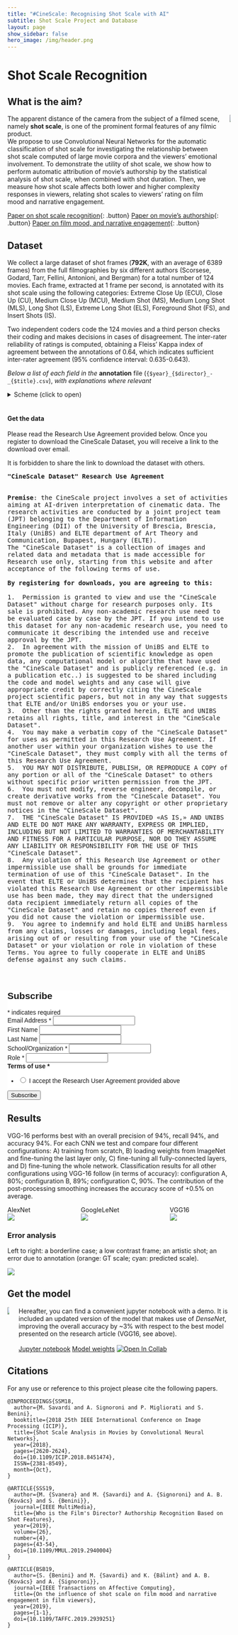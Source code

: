 ```yaml
---
title: "#CineScale: Recognising Shot Scale with AI"
subtitle: Shot Scale Project and Database
layout: page
show_sidebar: false
hero_image: /img/header.png
---
```


<!-- #region -->
# Shot Scale Recognition


## What is the aim?
<div class="columns is-mobile is-centered is-vcentered">
  <div class="column is-4">
    <span>The apparent distance of the camera from the subject of a filmed scene, namely <b>shot scale</b>, is one of the prominent formal features of any filmic product. <br/>
        We propose to use Convolutional Neural Networks for the automatic classification of shot scale for investigating the relationship between shot scale computed of large movie corpora and the viewers’ emotional involvement. To demonstrate the utility of shot scale, we show how to perform automatic attribution of movie’s authorship by the statistical analysis of shot scale, when combined with shot duration. Then, we measure how shot scale affects both lower and higher complexity responses in viewers, relating shot scales to viewers’ rating on film mood and narrative engagement.
      </span>
  </div>
  <div class="column">
    <img src="/img/shottype.jpg">
  </div>
</div>

[Paper on shot scale recognition](https://ieeexplore.ieee.org/document/8451474){: .button}
[Paper on movie’s authorship](https://ieeexplore.ieee.org/document/8826335){: .button}
[Paper on film mood, and narrative engagement](https://ieeexplore.ieee.org/document/8822965){: .button}



<!-- #endregion -->

## Dataset

<!-- #region -->
We collect a large dataset of shot frames (<b>792K</b>, with an average of 6389 frames) from the full filmographies by six different authors (Scorsese, Godard, Tarr, Fellini, Antonioni, and Bergman) for a total number of 124 movies. Each frame, extracted at 1 frame per second, is annotated with its shot scale using the following categories: Extreme Close Up (ECU), Close Up (CU), Medium Close Up (MCU), Medium Shot (MS), Medium Long Shot (MLS), Long Shot (LS), Extreme Long Shot (ELS), Foreground Shot (FS), and Insert Shots (IS).

Two independent coders code the 124 movies and a third person checks their coding and makes decisions in cases of disagreement. The inter-rater reliability of ratings is computed, obtaining a Fleiss’ Kappa index of agreement between the annotations of 0.64, which indicates sufficient inter-rater agreement (95% confidence interval: 0.635-0.643).

*Below a list of each field in the* **annotation** file (`{$year}_{$director}_-_{$title}.csv`), *with explanations where relevant*
<details>
 <summary>Scheme (click to open)</summary>
    <table>
  <thead>
    <tr>
      <th>Attribute</th>
      <th>Description</th>
    </tr>
  </thead>
  <tbody>
    <tr>
      <td>time</td>
      <td>Time from the movie beginning</td>
    </tr>
    <tr>
      <td>shotscale</td>
      <td>Shot scale class, see next table </td>
    </tr>
  </tbody>    
    </table>
​    

 <table>
  <thead>
    <tr>
      <th>Code</th>
      <th>Abbreviation</th>
      <th>Class</th>
    </tr>
  </thead>
  <tbody>
    <tr>
      <td>0</td>
      <td>FS</td>
      <td>Foreground Shot</td>
    </tr>
    <tr>
      <td>1</td>
      <td>ECU</td>
      <td>Extreme Close Up</td>
    </tr>
    <tr>
      <td>2</td>
      <td>CU</td>
      <td>Close Up</td>
    </tr>
    <tr>
      <td>3</td>
      <td>MCU</td>
      <td>Medium Close Up</td>
    </tr>
    <tr>
      <td>4</td>
      <td>MS</td>
      <td>Medium Shot</td>
    </tr>
    <tr>
      <td>5</td>
      <td>MLS</td>
      <td>Medium Long Shot</td>
    </tr>
    <tr>
      <td>6</td>
      <td>LS</td>
      <td>Long Shot</td>
    </tr>
    <tr>
      <td>7</td>
      <td>ELS</td>
      <td>Extreme Long Shot</td>
    </tr>
    <tr>
      <td>8</td>
      <td>IS</td>
      <td>Insert Shots</td>
    </tr>
    <tr>
      <td>9</td>
      <td>NA</td>
      <td>Not available</td>
    </tr>
  </tbody>    
 </table>
</details>
<br />
<!-- #endregion -->

<!-- #region -->
<section class="showcase">
    <div class="showcase-content">
    <h4 id="get-the-data">Get the data</h4>

Please read the Research Use Agreement provided below. Once you register to download the CineScale Dataset, you will receive a link to the download over email. 
        
It is forbidden to share the link to download the dataset with others.

<pre class="highlight" style="white-space: pre-wrap">
<b>"CineScale Dataset" Research Use Agreement</b>

<div style="text-align: left">
<b>Premise</b>: the CineScale project involves a set of activities aiming at AI-driven interpretation of cinematic data. The research activities are conducted by a joint project team (JPT) belonging to the Department of Information  Engineering (DII) of the University of Brescia, Brescia, Italy (UniBS) and ELTE department of Art Theory and Communication, Bupapest, Hungary (ELTE).
The "CineScale Dataset" is a collection of images and related data and metadata that is made accessible for Research use only, starting from this website and after acceptance of the following terms of use. 

<b>By registering for downloads, you are agreeing to this:</b>

1.	Permission is granted to view and use the "CineScale Dataset" without charge for research purposes only. Its sale is prohibited. Any non-academic research use need to be evaluated case by case by the JPT. If you intend to use this dataset for any non-academic research use, you need to communicate it describing the intended use and receive approval by the JPT.
2.	In agreement with the mission of UniBS and ELTE to promote the publication of scientific knowledge as open data, any computational model or algorithm that have used the "CineScale Dataset" and is publicly referenced (e.g. in a publication etc..) is suggested to be shared including the code and model weights and any case will give appropriate credit by correctly citing the CineScale project scientific papers, but not in any way that suggests that ELTE and/or UniBS endorses you or your use.
3.	Other than the rights granted herein, ELTE and UNIBS retains all rights, title, and interest in the "CineScale Dataset".
4.	You may make a verbatim copy of the "CineScale Dataset" for uses as permitted in this Research Use Agreement. If another user within your organization wishes to use the "CineScale Dataset", they must comply with all the terms of this Research Use Agreement.
5.	YOU MAY NOT DISTRIBUTE, PUBLISH, OR REPRODUCE A COPY of any portion or all of the "CineScale Dataset" to others without specific prior written permission from the JPT.
6.	You must not modify, reverse engineer, decompile, or create derivative works from the "CineScale Dataset". You must not remove or alter any copyright or other proprietary notices in the "CineScale Dataset".
7.	THE "CineScale Dataset" IS PROVIDED «AS IS,» AND UNIBS AND ELTE DO NOT MAKE ANY WARRANTY, EXPRESS OR IMPLIED, INCLUDING BUT NOT LIMITED TO WARRANTIES OF MERCHANTABILITY AND FITNESS FOR A PARTICULAR PURPOSE, NOR DO THEY ASSUME ANY LIABILITY OR RESPONSIBILITY FOR THE USE OF THIS "CineScale Dataset".
8.	Any violation of this Research Use Agreement or other impermissible use shall be grounds for immediate termination of use of this "CineScale Dataset". In the event that ELTE or UniBS determines that the recipient has violated this Research Use Agreement or other impermissible use has been made, they may direct that the undersigned data recipient immediately return all copies of the "CineScale Dataset" and retain no copies thereof even if you did not cause the violation or impermissible use.
9.	You agree to indemnify and hold ELTE and UniBS harmless from any claims, losses or damages, including legal fees, arising out of or resulting from your use of the "CineScale Dataset" or your violation or role in violation of these Terms. You agree to fully cooperate in ELTE and UniBS defense against any such claims.
</div>

</pre>


<!-- Begin Mailchimp Signup Form -->
<link href="//cdn-images.mailchimp.com/embedcode/classic-10_7.css" rel="stylesheet" type="text/css">
<style type="text/css">
	#mc_embed_signup{background:#fff; clear:left; font:14px Helvetica,Arial,sans-serif; }
	/* Add your own Mailchimp form style overrides in your site stylesheet or in this style block.
	   We recommend moving this block and the preceding CSS link to the HEAD of your HTML file. */
</style>
<div id="mc_embed_signup">
<form action="https://gmail.us2.list-manage.com/subscribe/post?u=e48e43990a072daed947d11cf&amp;id=609f59ff7f" method="post" id="mc-embedded-subscribe-form" name="mc-embedded-subscribe-form" class="validate" target="_blank" novalidate>
    <div id="mc_embed_signup_scroll">
	<h2>Subscribe</h2>
<div class="indicates-required"><span class="asterisk">*</span> indicates required</div>
<div class="mc-field-group">
	<label for="mce-EMAIL">Email Address  <span class="asterisk">*</span>
</label>
	<input type="email" value="" name="EMAIL" class="required email" id="mce-EMAIL">
</div>
<div class="mc-field-group">
	<label for="mce-FNAME">First Name </label>
	<input type="text" value="" name="FNAME" class="" id="mce-FNAME">
</div>
<div class="mc-field-group">
	<label for="mce-LNAME">Last Name </label>
	<input type="text" value="" name="LNAME" class="" id="mce-LNAME">
</div>
<div class="mc-field-group">
	<label for="mce-SCHOOL">School/Organization  <span class="asterisk">*</span>
</label>
	<input type="text" value="" name="SCHOOL" class="required" id="mce-SCHOOL">
</div>
<div class="mc-field-group">
	<label for="mce-ROLE">Role  <span class="asterisk">*</span>
</label>
	<input type="text" value="" name="ROLE" class="required" id="mce-ROLE">
</div>
<div class="mc-field-group input-group">
    <strong>Terms of use  <span class="asterisk">*</span>
</strong>
    <ul><li><input type="radio" value="I accept the Research User Agreement provided above" name="TERMS" id="mce-TERMS-0"><label for="mce-TERMS-0"> I accept the Research User Agreement provided above</label></li>
</ul>
</div>
	<div id="mce-responses" class="clear">
		<div class="response" id="mce-error-response" style="display:none"></div>
		<div class="response" id="mce-success-response" style="display:none"></div>
	</div>    <!-- real people should not fill this in and expect good things - do not remove this or risk form bot signups-->
    <div style="position: absolute; left: -5000px;" aria-hidden="true"><input type="text" name="b_e48e43990a072daed947d11cf_609f59ff7f" tabindex="-1" value=""></div>
    <div class="clear"><input type="submit" value="Subscribe" name="subscribe" id="mc-embedded-subscribe" class="button"></div>
    </div>
</form>
</div>
<script type='text/javascript' src='//s3.amazonaws.com/downloads.mailchimp.com/js/mc-validate.js'></script><script type='text/javascript'>(function($) {window.fnames = new Array(); window.ftypes = new Array();fnames[0]='EMAIL';ftypes[0]='email';fnames[1]='FNAME';ftypes[1]='text';fnames[2]='LNAME';ftypes[2]='text';fnames[3]='SCHOOL';ftypes[3]='text';fnames[4]='ROLE';ftypes[4]='text';fnames[5]='TERMS';ftypes[5]='radio';}(jQuery));var $mcj = jQuery.noConflict(true);</script>
<!--End mc_embed_signup--></div>
</section>
<!-- #endregion -->

<!-- #region -->
## Results

VGG-16 performs best with an overall precision of 94%, recall 94%, and accuracy 94%. 
For each CNN we test and compare four different configurations: A) training from scratch, B) loading weights from ImageNet and fine-tuning the last layer only, C) fine-tuning all fully-connected layers, and D) fine-tuning the whole network. 
Classification results for all other configurations using VGG-16 follow (in terms of accuracy): configuration A, 80%; configuration B, 89%; configuration C, 90%. The contribution of the post-processing smoothing increases the accuracy score of +0.5% on average. 

<div class="columns is-mobile is-centered is-vcentered">
  <div class="column is-3">
      AlexNet<br/>
      <img src="/img/alex-4.png">
  </div>
  <div class="column is-3">
      GoogleLeNet<br/>
      <img src="/img/google-4.png">
  </div>
  <div class="column is-3">
      VGG16<br/>
      <img src="/img/vgg-4v2.png">
  </div>
</div>


### Error analysis
Left to right: a borderline case; a low contrast frame; an artistic shot; an error due to annotation (orange: GT scale; cyan: predicted scale). 
<div class="columns is-mobile is-centered is-vcentered">
  <div class="column is-6">
    <img src="/img/errors.jpg">
  </div>
</div>
<!-- #endregion -->

## Get the model

<div class="columns is-mobile is-centered is-vcentered">
  <div class="column is-5">
      <img src="/img/arch.png">
  </div>
  <div class="column">
    <span>
        Hereafter, you can find a convenient jupyter notebook with a demo. It is included an updated version of the model that makes use of <i>DenseNet</i>, improving the overall accuracy by ~3% with respect to the best model presented on the research article (VGG16, see above). <br /><br />
        <a href="examples/ShotScale-test.ipynb" class="button is-primary is-outlined is-medium">Jupyter notebook</a>
        <a href="examples/model_shotscale_967.h5" class="button is-info is-outlined is-medium">Model weights</a>
        <a href="https://colab.research.google.com/github/CineScale/CineScale.github.io/blob/master/model/Demo_ShotScale_Cinescale.ipynb"><img src="https://colab.research.google.com/assets/colab-badge.svg" alt="Open In Collab" class="button is-primary is-outlined is-medium"></a>
    </span>
  </div>
</div>


## Citations

For any use or reference to this project please cite the following papers.

```
@INPROCEEDINGS{SSM18, 
  author={M. Savardi and A. Signoroni and P. Migliorati and S. Benini}, 
  booktitle={2018 25th IEEE International Conference on Image Processing (ICIP)}, 
  title={Shot Scale Analysis in Movies by Convolutional Neural Networks}, 
  year={2018}, 
  pages={2620-2624}, 
  doi={10.1109/ICIP.2018.8451474}, 
  ISSN={2381-8549}, 
  month={Oct},
}

@ARTICLE{SSS19,
  author={M. {Svanera} and M. {Savardi} and A. {Signoroni} and A. B. {Kovács} and S. {Benini}},
  journal={IEEE MultiMedia}, 
  title={Who is the Film's Director? Authorship Recognition Based on Shot Features}, 
  year={2019},
  volume={26},
  number={4},
  pages={43-54},
  doi={10.1109/MMUL.2019.2940004}
}

@ARTICLE{BSB19,
  author={S. {Benini} and M. {Savardi} and K. {Bálint} and A. B. {Kovács} and A. {Signoroni}},
  journal={IEEE Transactions on Affective Computing}, 
  title={On the influence of shot scale on film mood and narrative engagement in film viewers}, 
  year={2019},
  pages={1-1},
  doi={10.1109/TAFFC.2019.2939251}
}
  
```
